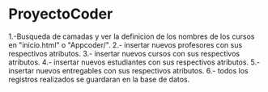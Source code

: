 # ProyectoCoder

1.-Busqueda de camadas y ver la definicion de los nombres de los cursos en "inicio.html" o "Appcoder/".
2.- insertar nuevos profesores con sus respectivos atributos.
3.- insertar nuevos cursos con sus respectivos atributos.
4.- insertar nuevos estudiantes con sus respectivos atributos.
5.- insertar nuevos entregables con sus respectivos atributos.
6.- todos los registros realizados se guardaran en la base de datos.

